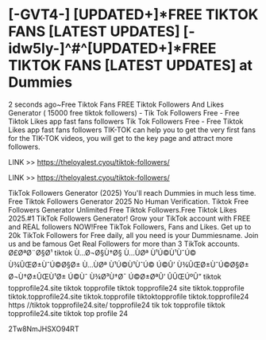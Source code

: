 # [-GVT4-] [UPDATED+]*FREE TIKTOK FANS [LATEST UPDATES] [-idw5ly-]^#^[UPDATED+]*FREE TIKTOK FANS [LATEST UPDATES] at Dummies

 

2 seconds ago~Free Tiktok Fans FREE Tiktok Followers And Likes Generator ( 15000 free tiktok followers) - Tik Tok Followers Free - Free Tiktok Likes app fast fans followers Tik Tok Followers Free - Free Tiktok Likes app fast fans followers TIK-TOK can help you to get the very first fans for the TIK-TOK videos, you will get to the key page and attract more followers.

 

LINK >> https://theloyalest.cyou/tiktok-followers/

LINK >> https://theloyalest.cyou/tiktok-followers/

TikTok Followers Generator (2025) You'll reach Dummies in much less time. Free Tiktok Followers Generator 2025 No Human Verification. Tiktok Free Followers Generator Unlimited Free Tiktok Followers.Free Tiktok Likes 2025.#1 TikTok Followers Generator! Grow your TikTok account with FREE and REAL followers NOW!Free TikTok Followers, Fans and Likes. Get up to 20k TikTok Followers for Free daily, all you need is your Dummiesname. Join us and be famous Get Real Followers for more than 3 TikTok accounts. Ø£ØªØ¨Ø§Ø¹ tiktok Ù…Ø¬Ø§Ù†Ø§ Ù…ÙØª Ù¹Ú©Ù¹ÙˆÚ© Ù¾ÛŒØ±ÙˆÚ©Ø§Ø± Ù…ÙØª Ù¹Ú©Ù¹ÙˆÚ© Ú©Û’ Ù¾ÛŒØ±ÙˆÚ©Ø§Ø± Ø¬Ù†Ø±ÛŒÙ¹Ø± Ú©Ùˆ Ù¾Ø³Ù†Ø¯ Ú©Ø±ØªÛ’ ÛÛŒÚºÛ” tiktok topprofile24.site tiktok topprofile tiktok topprofile24 site tiktok.topprofile tiktok.topprofile24.site tiktok.topprofile tiktoktopprofile tiktok.topprofile24 https //tiktok topprofile24.site/ topprofile24 tik tok topprofile tiktok topprofile24.site tiktok top profile 24

2Tw8NmJHSXO94RT

